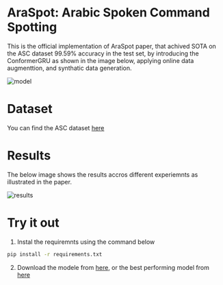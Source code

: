 # AraSpot: Arabic Spoken Command Spotting

This is the official implementation of AraSpot paper, that achived SOTA on the ASC dataset 99.59% accuracy in the test set, by introducing the ConformerGRU as shown in the image below, applying online data augmenttion, and synthatic data generation.

![model](https://user-images.githubusercontent.com/61272193/207247142-7a667756-2aea-4519-ac4b-ba86221464dc.png)


# Dataset
You can find the ASC dataset [here](https://www.google.com/)

# Results
The below image shows the results accros different experiemnts as illustrated in the paper.

![results](https://user-images.githubusercontent.com/61272193/207247264-68f7ac99-dd0e-4a92-b719-ddc1aeb1368f.png)

# Try it out
1. Instal the requiremnts using the command below
```bash
pip install -r requirements.txt
```
2. Download the modele from [here](https://drive.google.com/drive/folders/1p7GM39U08bFlg1LTs_CPIXdbAX9uMJsR?usp=sharing), or the best performing model from [here](https://drive.google.com/file/d/1WvRoesQDzAeZI_Vx3L6_EeLrp5vMzuJI/view?usp=sharing)

